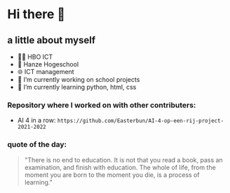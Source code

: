 # Hi there 👋
## a little about myself
- :student: HBO ICT
- :school: Hanze Hogeschool
- :globe_with_meridians: ICT management
- 🔭 I’m currently working on school projects
- 🌱 I’m currently learning python, html, css

### Repository where I worked on with other contributers:
- AI 4 in a row: ` https://github.com/Easterbun/AI-4-op-een-rij-project-2021-2022 `


### quote of the day:
>"There is no end to education. It is not that you read a book, pass an examination, and finish with education. 
The whole of life, from the moment you are born to the moment you die, is a process of learning."
